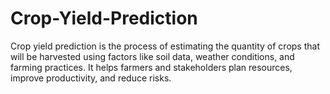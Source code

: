 # Crop-Yield-Prediction
Crop yield prediction is the process of estimating the quantity of crops that will be harvested using factors like soil data, weather conditions, and farming practices. It helps farmers and stakeholders plan resources, improve productivity, and reduce risks.
